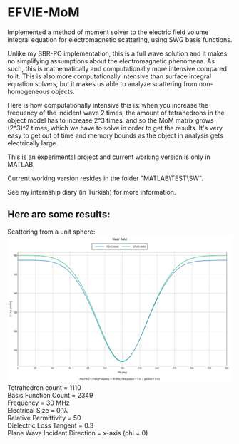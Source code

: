 # EFVIE-MoM

Implemented a method of moment solver to the electric field volume integral equation for electromagnetic scattering, using SWG basis functions.

Unlike my SBR-PO implementation, this is a full wave solution and it makes no simplifying assumptions about the electromagnetic phenomena. As such, this is mathematically and computationally more intensive compared to it. This is also more computationally intensive than surface integral equation solvers, but it makes us able to analyze scattering from non-homogeneous objects.

Here is how computationally intensive this is: when you increase the frequency of the incident wave 2 times, the amount of tetrahedrons in the object model has to increase 2^3 times, and so the MoM matrix grows (2^3)^2 times, which we have to solve in order to get the results. It's very easy to get out of time and memory bounds as the object in analysis gets electrically large.

This is an experimental project and current working version is only in MATLAB.

Current working version resides in the folder "MATLAB\TEST\SW".

See my internship diary (in Turkish) for more information.

## Here are some results:

Scattering from a unit sphere:  
<img src="img/result.png">  
Tetrahedron count = 1110  
Basis Function Count = 2349  
Frequency = 30 MHz  
Electrical Size = 0.1λ  
Relative Permittivity = 50  
Dielectric Loss Tangent = 0.3  
Plane Wave Incident Direction = x-axis (phi = 0)  
